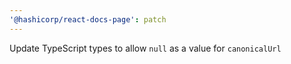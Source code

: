 ```yaml
---
'@hashicorp/react-docs-page': patch
---
```


Update TypeScript types to allow `null` as a value for `canonicalUrl`
